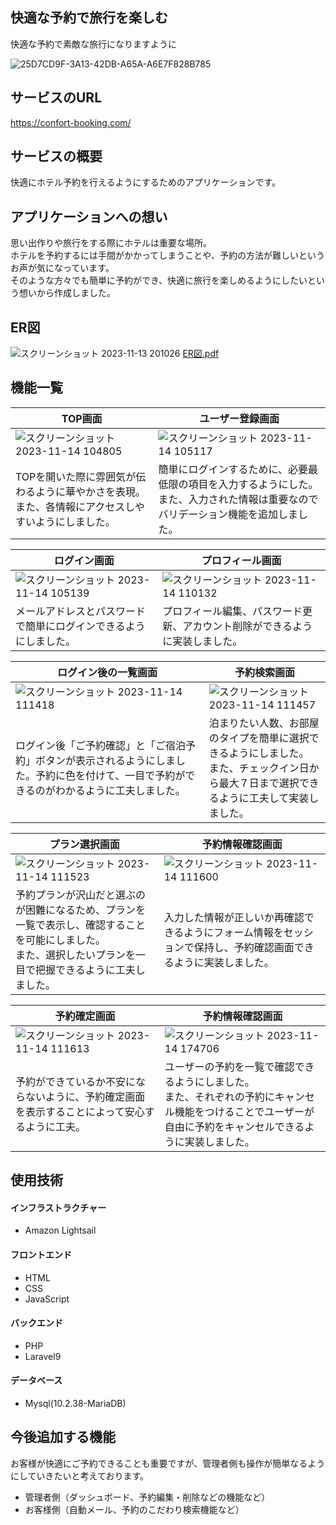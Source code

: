 ## 快適な予約で旅行を楽しむ
快適な予約で素敵な旅行になりますように

![25D7CD9F-3A13-42DB-A65A-A6E7F828B785](https://github.com/shobidayo/new_repository/assets/142150831/624a1278-979e-4cd1-b73e-ca76085cfb16)


## サービスのURL
https://confort-booking.com/

## サービスの概要
快適にホテル予約を行えるようにするためのアプリケーションです。

## アプリケーションへの想い
思い出作りや旅行をする際にホテルは重要な場所。  
ホテルを予約するには手間がかかってしまうことや、予約の方法が難しいというお声が気になっています。  
そのような方々でも簡単に予約ができ、快適に旅行を楽しめるようにしたいという想いから作成しました。

## ER図
![スクリーンショット 2023-11-13 201026](https://github.com/shobidayo/new_repository/assets/142150831/8d27762a-e8a1-432e-95e0-02ab50db7696)
[ER図.pdf](https://github.com/shobidayo/new_repository/files/13334140/ER.pdf)

## 機能一覧
| TOP画面  | ユーザー登録画面 |
| --- | --- | 
| ![スクリーンショット 2023-11-14 104805](https://github.com/shobidayo/new_repository/assets/142150831/e8e58352-ef36-433c-96cd-25d21bd8111a) | ![スクリーンショット 2023-11-14 105117](https://github.com/shobidayo/new_repository/assets/142150831/55ae4a66-4752-4203-817e-251bb23b4bdf)
| TOPを開いた際に雰囲気が伝わるように華やかさを表現。<br>また、各情報にアクセスしやすいようにしました。 |簡単にログインするために、必要最低限の項目を入力するようにした。<br>また、入力された情報は重要なのでバリデーション機能を追加しました。|  

| ログイン画面  | プロフィール画面 |
| --- | --- |
|![スクリーンショット 2023-11-14 105139](https://github.com/shobidayo/new_repository/assets/142150831/0c8336c5-0caf-4469-a887-668de8cd8508)|![スクリーンショット 2023-11-14 110132](https://github.com/shobidayo/new_repository/assets/142150831/94045d40-8dea-49a2-ae80-7a474558866d)|
| メールアドレスとパスワードで簡単にログインできるようにしました。 |プロフィール編集、パスワード更新、アカウント削除ができるように実装しました。|  

| ログイン後の一覧画面  | 予約検索画面 |
| --- | --- |
|![スクリーンショット 2023-11-14 111418](https://github.com/shobidayo/new_repository/assets/142150831/4191b60b-8187-44e6-8d21-ff3beb8ed2e2)|![スクリーンショット 2023-11-14 111457](https://github.com/shobidayo/new_repository/assets/142150831/6374d85e-c5a0-4856-b7c0-81a51641bc4e)|
|ログイン後「ご予約確認」と「ご宿泊予約」ボタンが表示されるようにしました。予約に色を付けて、一目で予約ができるのがわかるように工夫しました。|泊まりたい人数、お部屋のタイプを簡単に選択できるようにしました。<br>また、チェックイン日から最大７日まで選択できるように工夫して実装しました。|  

|プラン選択画面|予約情報確認画面|
| --- | --- |
|![スクリーンショット 2023-11-14 111523](https://github.com/shobidayo/new_repository/assets/142150831/a5351aca-8a01-4881-b44d-0eee9287daab)|![スクリーンショット 2023-11-14 111600](https://github.com/shobidayo/new_repository/assets/142150831/b58be372-d062-48a8-bb0b-ff765870f112)|
|予約プランが沢山だと選ぶのが困難になるため、プランを一覧で表示し、確認することを可能にしました。<br>また、選択したいプランを一目で把握できるように工夫しました。|入力した情報が正しいか再確認できるようにフォーム情報をセッションで保持し、予約確認画面できるように実装しました。|　　

|予約確定画面|予約情報確認画面|
| --- | --- |
|![スクリーンショット 2023-11-14 111613](https://github.com/shobidayo/new_repository/assets/142150831/704447b9-b20a-40fa-bc95-79ea5b4c2721)|![スクリーンショット 2023-11-14 174706](https://github.com/shobidayo/new_repository/assets/142150831/dd62adc3-f1f1-40d2-bbbc-09fbd3c9b3a4)|
|予約ができているか不安にならないように、予約確定画面を表示することによって安心するように工夫。|ユーザーの予約を一覧で確認できるようにしました。<br>また、それぞれの予約にキャンセル機能をつけることでユーザーが自由に予約をキャンセルできるように実装しました。|

## 使用技術
#### インフラストラクチャー
- Amazon Lightsail
#### フロントエンド
- HTML
- CSS
- JavaScript
#### バックエンド
- PHP 
- Laravel9
#### データベース
- Mysql(10.2.38-MariaDB)

## 今後追加する機能
お客様が快適にご予約できることも重要ですが、管理者側も操作が簡単なるようにしていきたいと考えております。

- 管理者側（ダッシュボード、予約編集・削除などの機能など）
- お客様側（自動メール、予約のこだわり検索機能など）